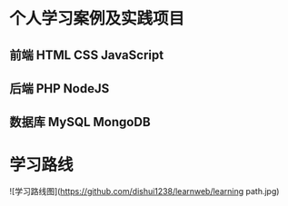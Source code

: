 # 个人学习案例及实践项目

## 前端 HTML CSS JavaScript

## 后端 PHP NodeJS

## 数据库 MySQL MongoDB

# 学习路线

   ![学习路线图](https://github.com/dishui1238/learnweb/learning path.jpg)

